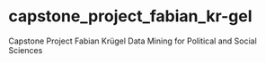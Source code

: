 # capstone_project_fabian_kr-gel
Capstone Project Fabian Krügel Data Mining for Political and Social Sciences
